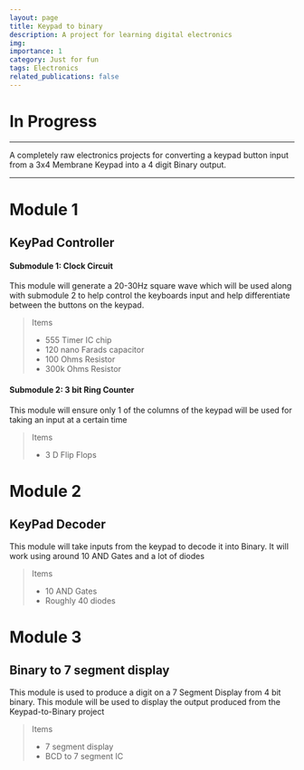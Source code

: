```yaml
---
layout: page
title: Keypad to binary
description: A project for learning digital electronics
img:
importance: 1
category: Just for fun
tags: Electronics
related_publications: false
---
```


# In Progress

---

A completely raw electronics projects for converting a keypad button input from a 3x4 Membrane Keypad into a 4 digit Binary output.

---

# Module 1

## KeyPad Controller

#### Submodule 1: Clock Circuit

This module will generate a 20-30Hz square wave which will be used along with submodule 2 to help control the keyboards input and help differentiate between the buttons on the keypad.

> Items
>
> - 555 Timer IC chip
> - 120 nano Farads capacitor
> - 100 Ohms Resistor
> - 300k Ohms Resistor

#### Submodule 2: 3 bit Ring Counter

This module will ensure only 1 of the columns of the keypad will be used for taking an input at a certain time

> Items
>
> - 3 D Flip Flops

# Module 2

## KeyPad Decoder

This module will take inputs from the keypad to decode it into Binary. It will work using around 10 AND Gates and a lot of diodes

> Items
>
> - 10 AND Gates
> - Roughly 40 diodes

# Module 3

## Binary to 7 segment display

This module is used to produce a digit on a 7 Segment Display from 4 bit binary. This module will be used to display the output produced from the Keypad-to-Binary project

> Items
>
> - 7 segment display
> - BCD to 7 segment IC
